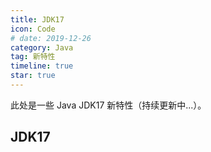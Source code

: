 ```yaml
---
title: JDK17
icon: Code
# date: 2019-12-26
category: Java
tag: 新特性
timeline: true
star: true
---
```


此处是一些 Java JDK17 新特性（持续更新中...）。

<!-- more -->

## JDK17
